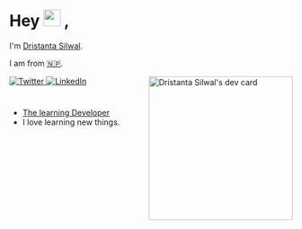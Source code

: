 # Hey  <img alt="wave" src="https://github.com/TheDudeThatCode/TheDudeThatCode/raw/master/Assets/Hi.gif" width="30"/> ,

I'm [Dristanta Silwal](https://dristantasilwal.com.np).

I am from [🇳🇵](https://en.wikipedia.org/wiki/Nepal).

<div align="left">
  <a href="https://twitter.com/DristantaSilwal">
    <img
      src="https://img.shields.io/twitter/follow/DristantaSilwal?label=Twitter&logo=twitter&style=flat-square&color=00acee&logoColor=ffffff"
      alt="Twitter"
    />
  </a>
  <a href="https://www.linkedin.com/in/dristantasilwal/">
    <img
      src="https://img.shields.io/static/v1?logo=linkedin&style=flat-square&color=0072b1&label=LinkedIn&message=%E2%98%86"
      alt="LinkedIn"
    />
  </a>

  <a href="https://app.daily.dev/Dristanta" target="_blank">
    <img
      alt="Dristanta Silwal's dev card"
      width="256"
      align="right"
      src="https://api.daily.dev/devcards/5e5335e7feec40689a3920acf998971d.png?r=x1z"
    />
  </a>
</div>

#

- [The learning Developer](https://dristantasilwal.com.np)
- I love learning new things.
